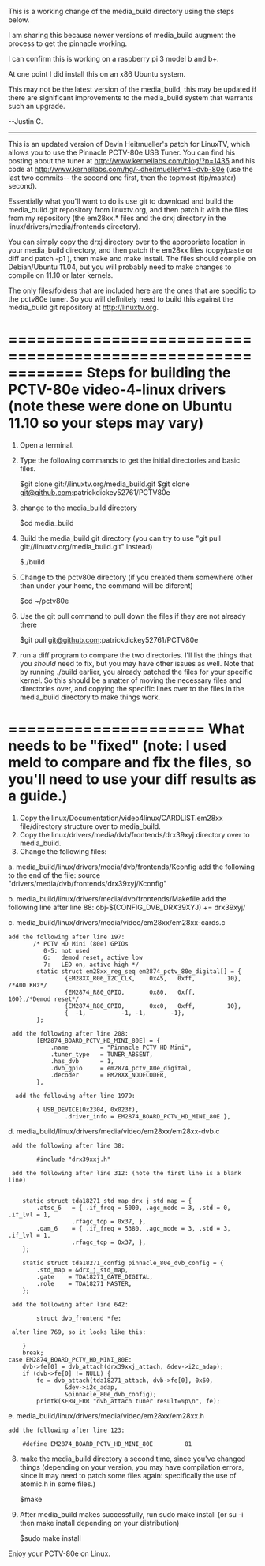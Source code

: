 This is a working change of the media_build directory using the steps below.

I am sharing this because newer versions of media_build augment the process to get the pinnacle working.

I can confirm this is working on a raspberry pi 3 model b and b+.

At one point I did install this on an x86 Ubuntu system.

This may not be the latest version of the media_build, this may be updated if there are significant improvements to the media_build system that warrants such an upgrade.

--Justin C.

--------------------------------------------


This is an updated version of Devin Heitmueller's patch for LinuxTV, which allows you to use the Pinnacle PCTV-80e USB Tuner.
You can find his posting about the tuner at http://www.kernellabs.com/blog/?p=1435 and his code at http://www.kernellabs.com/hg/~dheitmueller/v4l-dvb-80e
(use the last two commits-- the second one first, then the topmost (tip/master) second).

Essentially what you'll want to do is use git to download and build the media_build.git repository from linuxtv.org, and then patch it
with the files from my repository (the em28xx.* files and the drxj directory in the linux/drivers/media/frontends directory).

You can simply copy the drxj directory over to the appropriate location in your media_build directory, and then patch the em28xx files (copy/paste or diff
and patch -p1 ), then make and make install.  The files should compile on Debian/Ubuntu 11.04, but you will probably need to make changes to compile on 11.10 or later kernels.

The only files/folders that are included here are the ones that are specific to the pctv80e tuner. So you will definitely need to build this against
the media_build git repository at http://linuxtv.org.

============================================================
Steps for building the PCTV-80e video-4-linux drivers (note these were done on Ubuntu 11.10 so your steps may vary)
============================================================

1. Open a terminal.
2. Type the following commands to get the initial directories and basic files.

    $git clone git://linuxtv.org/media_build.git
    $git clone git@github.com:patrickdickey52761/PCTV80e
3. change to the media_build directory

	$cd media_build
    
4. Build the media_build git directory (you can try to use "git pull git://linuxtv.org/media_build.git" instead)

	$./build
    
5.  Change to the pctv80e directory (if you created them somewhere other than under your home, the command will be diferent)

    $cd ~/pctv80e

6.  Use the git pull command to pull down the files if they are not already there

    $git pull git@github.com:patrickdickey52761/PCTV80e

7.  run a diff program to compare the two directories. I'll list the things that you *should* need to fix, but you
may have other issues as well.  Note that by running ./build earlier, you already patched the files for your
specific kernel. So this should be a matter of moving the necessary files and directories over, and copying the 
specific lines over to the files in the media_build directory to make things work.

=====================
What needs to be "fixed" (note: I used meld to compare and fix the files, so you'll need to use your diff results
   as a guide.)
=====================

1.  Copy the linux/Documentation/video4linux/CARDLIST.em28xx file/directory structure over to media_build.
2.  Copy the linux/drivers/media/dvb/frontends/drx39xyj directory over to media_build.
3.  Change the following files:

a.  media_build/linux/drivers/media/dvb/frontends/Kconfig
    add the following to the end of the file:
         source "drivers/media/dvb/frontends/drx39xyj/Kconfig"

b.  media_build/linux/drivers/media/dvb/frontends/Makefile
    add the following line after line 88:
         obj-$(CONFIG_DVB_DRX39XYJ) += drx39xyj/

c.  media_build/linux/drivers/media/video/em28xx/em28xx-cards.c

    add the following after line 197:
           /* PCTV HD Mini (80e) GPIOs
   			  0-5: not used
   			  6:   demod reset, active low
   			  7:   LED on, active high */
			static struct em28xx_reg_seq em2874_pctv_80e_digital[] = {
					{EM28XX_R06_I2C_CLK,    0x45,   0xff,		  10}, /*400 KHz*/
					{EM2874_R80_GPIO,       0x80,   0xff,		  100},/*Demod reset*/
					{EM2874_R80_GPIO,       0xc0,   0xff,		  10},
					{  -1,			-1,	-1,		  -1},
			};

     add the following after line 208:
			[EM2874_BOARD_PCTV_HD_MINI_80E] = {
				.name         = "Pinnacle PCTV HD Mini",
				.tuner_type   = TUNER_ABSENT,
				.has_dvb      = 1,
				.dvb_gpio     = em2874_pctv_80e_digital,
				.decoder      = EM28XX_NODECODER,
			},

      add the following after line 1979:

			{ USB_DEVICE(0x2304, 0x023f),
					.driver_info = EM2874_BOARD_PCTV_HD_MINI_80E },

d.  media_build/linux/drivers/media/video/em28xx/em28xx-dvb.c

     add the following after line 38:

			#include "drx39xxj.h"

     add the following after line 312: (note the first line is a blank line)


		static struct tda18271_std_map drx_j_std_map = {
			.atsc_6   = { .if_freq = 5000, .agc_mode = 3, .std = 0, .if_lvl = 1,
				      .rfagc_top = 0x37, },
			.qam_6    = { .if_freq = 5380, .agc_mode = 3, .std = 3, .if_lvl = 1,
				      .rfagc_top = 0x37, },
		};

		static struct tda18271_config pinnacle_80e_dvb_config = {
			.std_map = &drx_j_std_map,
			.gate    = TDA18271_GATE_DIGITAL,
			.role    = TDA18271_MASTER,
		};

     add the following after line 642:

			struct dvb_frontend *fe;

     alter line 769, so it looks like this:

		}
		break;
	case EM2874_BOARD_PCTV_HD_MINI_80E:
		dvb->fe[0] = dvb_attach(drx39xxj_attach, &dev->i2c_adap);
		if (dvb->fe[0] != NULL) {
			fe = dvb_attach(tda18271_attach, dvb->fe[0], 0x60,
					&dev->i2c_adap,
					&pinnacle_80e_dvb_config);
			printk(KERN_ERR "dvb_attach tuner result=%p\n", fe);

e.  media_build/linux/drivers/media/video/em28xx/em28xx.h

    add the following after line 123:

		#define EM2874_BOARD_PCTV_HD_MINI_80E		  81

8.  make the media_build directory a second time, since you've changed things (depending on your version, you may 
have compilation errors, since it may need to patch some files again: specifically the use of atomic.h in some files.)

	$make

9.  After media_build makes successfully, run sudo make install (or su -i then make install depending on your distribution)

	$sudo make install

Enjoy your PCTV-80e on Linux.
